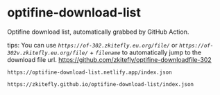 # optifine-download-list

Optifine download list, automatically grabbed by GitHub Action.

tips: You can use _`https://of-302.zkitefly.eu.org/file/`_ or _`https://of-302v.zkitefly.eu.org/file/`_ + _`filename`_ to automatically jump to the download file url. https://github.com/zkitefly/optifine-downloadfile-302

```
https://optifine-download-list.netlify.app/index.json
```

```
https://zkitefly.github.io/optifine-download-list/index.json
```
